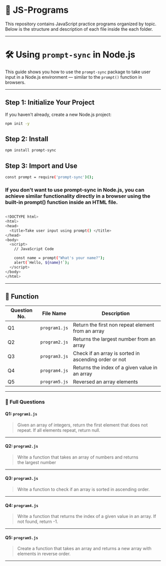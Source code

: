 # 📁 JS-Programs

This repository contains JavaScript practice programs organized by topic. Below is the structure and description of each file inside the each folder.

---

# 🛠️ Using `prompt-sync` in Node.js

This guide shows you how to use the `prompt-sync` package to take user input in a Node.js environment — similar to the `prompt()` function in browsers.

---

## Step 1: Initialize Your Project

If you haven't already, create a new Node.js project:

```bash
npm init -y

```

## Step 2: Install

```bash
npm install prompt-sync

```

## Step 3: Import and Use

```bash
const prompt = require('prompt-sync')();

```


### If you don't want to use prompt-sync in Node.js, you can achieve similar functionality directly in a browser using the built-in prompt() function inside an HTML file.

```bash

<!DOCTYPE html>
<html>
<head>
  <title>Take user input using prompt() </title>
</head>
<body>
  <script>
    // JavaScript Code 

    const name = prompt("What's your name?");
    alert(`Hello, ${name}!`);
  </script>
</body>
</html>


```


---



## 📂 Function

| Question No. | File Name     | Description                                           |
| ------------ | ------------- | ----------------------------------------------------- |
| Q1           | `program1.js` | Return the first non repeat element from an array     |
| Q2           | `program2.js` | Returns the largest number from an array              |
| Q3           | `program3.js` | Check if an array is sorted in ascending order or not |
| Q4           | `program4.js` | Returns the index of a given value in an array        |
| Q5           | `program5.js` | Reversed an array elements                            |

---

### 📘 Full Questions

#### Q1: `program1.js`

> Given an array of integers, return the first element that does not repeat. If all elements repeat, return null.

---

#### Q2: `program2.js`

> Write a function that takes an array of numbers and returns the largest number

---

#### Q3: `program3.js`

> Write a function to check if an array is sorted in ascending order.

---

#### Q4: `program4.js`

> Write a function that returns the index of a given value in an array. If not found, return -1.

---

#### Q5: `program5.js`

> Create a function that takes an array and returns a new array with elements in reverse order.

---
